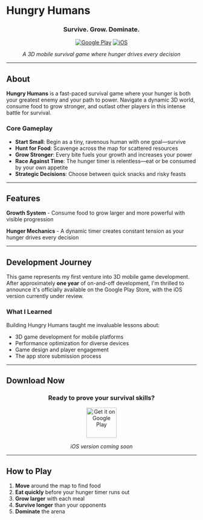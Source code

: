 # Hungry Humans

<div align="center">

### Survive. Grow. Dominate.

[![Google Play](https://img.shields.io/badge/Google_Play-Available_Now-414141?style=for-the-badge&logo=google-play&logoColor=white)](https://play.google.com)
[![iOS](https://img.shields.io/badge/App_Store-Pending_Review-0D96F6?style=for-the-badge&logo=app-store&logoColor=white)](https://apps.apple.com)

*A 3D mobile survival game where hunger drives every decision*

</div>

---

## About

**Hungry Humans** is a fast-paced survival game where your hunger is both your greatest enemy and your path to power. Navigate a dynamic 3D world, consume food to grow stronger, and outlast other players in this intense battle for survival.

### Core Gameplay

- **Start Small**: Begin as a tiny, ravenous human with one goal—survive
- **Hunt for Food**: Scavenge across the map for scattered resources
- **Grow Stronger**: Every bite fuels your growth and increases your power
- **Race Against Time**: The hunger timer is relentless—eat or be consumed by your own appetite
- **Strategic Decisions**: Choose between quick snacks and risky feasts

---

## Features

**Growth System** - Consume food to grow larger and more powerful with visible progression

**Hunger Mechanics** - A dynamic timer creates constant tension as your hunger drives every decision

---

## Development Journey

This game represents my first venture into 3D mobile game development. After approximately **one year** of on-and-off development, I'm thrilled to announce it's officially available on the Google Play Store, with the iOS version currently under review.

### What I Learned

Building Hungry Humans taught me invaluable lessons about:
- 3D game development for mobile platforms
- Performance optimization for diverse devices
- Game design and player engagement
- The app store submission process

---

## Download Now

<div align="center">

### Ready to prove your survival skills?

[<img src="https://play.google.com/intl/en_us/badges/static/images/badges/en_badge_web_generic.png" alt="Get it on Google Play" height="80">](https://play.google.com/store/apps/details?id=com.RBStudios.HungryHumans&hl=en_US)

*iOS version coming soon*

</div>

---

## How to Play

1. **Move** around the map to find food
2. **Eat quickly** before your hunger timer runs out
3. **Grow larger** with each meal
4. **Survive longer** than your opponents
5. **Dominate** the arena
